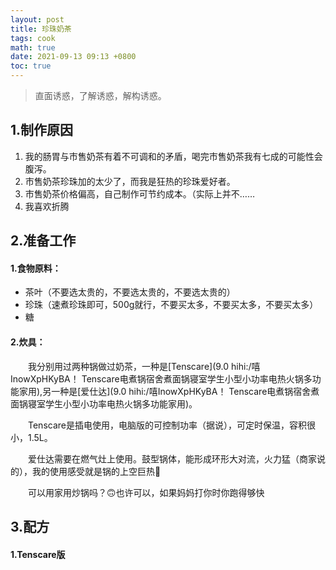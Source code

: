 ```yaml
---
layout: post
title: 珍珠奶茶
tags: cook
math: true
date: 2021-09-13 09:13 +0800
toc: true
---
```


> 直面诱惑，了解诱惑，解构诱惑。

## 1.制作原因

1. 我的肠胃与市售奶茶有着不可调和的矛盾，喝完市售奶茶我有七成的可能性会腹泻。
2. 市售奶茶珍珠加的太少了，而我是狂热的珍珠爱好者。
3. 市售奶茶价格偏高，自己制作可节约成本。（实际上并不……
4. 我喜欢折腾



## 2.准备工作

#### 1.食物原料：

-  茶叶（不要选太贵的，不要选太贵的，不要选太贵的）
-  珍珠（速煮珍珠即可，500g就行，不要买太多，不要买太多，不要买太多）
-  糖 

#### 2.炊具：

&emsp;&emsp;我分别用过两种锅做过奶茶，一种是[Tenscare](9.0 hihi:/嘻InowXpHKyBA！  Tenscare电煮锅宿舍煮面锅寝室学生小型小功率电热火锅多功能家用),另一种是[爱仕达](9.0 hihi:/嘻InowXpHKyBA！  Tenscare电煮锅宿舍煮面锅寝室学生小型小功率电热火锅多功能家用)。

&emsp;&emsp;Tenscare是插电使用，电脑版的可控制功率（据说），可定时保温，容积很小，1.5L。

&emsp;&emsp;爱仕达需要在燃气灶上使用。鼓型锅体，能形成环形大对流，火力猛（商家说的），我的使用感受就是锅的上空巨热🥵

&emsp;&emsp;可以用家用炒锅吗？🙃也许可以，如果妈妈打你时你跑得够快

## 3.配方

#### 1.Tenscare版

&emsp;&emsp;





